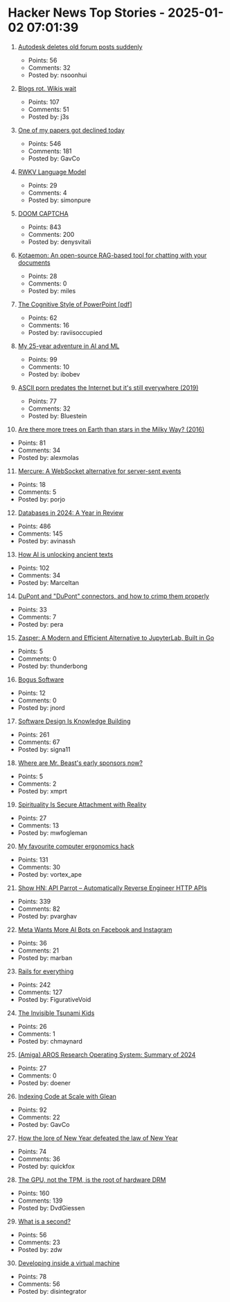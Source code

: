 # Hacker News Top Stories - 2025-01-02 07:01:39

1. [Autodesk deletes old forum posts suddenly](https://forums.autodesk.com/t5/net/regarding-community-content-archiving/td-p/13198106)
   - Points: 56
   - Comments: 32
   - Posted by: nsoonhui

2. [Blogs rot. Wikis wait](https://j3s.sh/thought/blogs-rot-wikis-wait.html)
   - Points: 107
   - Comments: 51
   - Posted by: j3s

3. [One of my papers got declined today](https://mathstodon.xyz/@tao/113721192051328193)
   - Points: 546
   - Comments: 181
   - Posted by: GavCo

4. [RWKV Language Model](https://www.rwkv.com/)
   - Points: 29
   - Comments: 4
   - Posted by: simonpure

5. [DOOM CAPTCHA](https://doom-captcha.vercel.app/)
   - Points: 843
   - Comments: 200
   - Posted by: denysvitali

6. [Kotaemon: An open-source RAG-based tool for chatting with your documents](https://github.com/Cinnamon/kotaemon)
   - Points: 28
   - Comments: 0
   - Posted by: miles

7. [The Cognitive Style of PowerPoint [pdf]](https://www.inf.ed.ac.uk/teaching/courses/pi/2016_2017/phil/tufte-powerpoint.pdf)
   - Points: 62
   - Comments: 16
   - Posted by: raviisoccupied

8. [My 25-year adventure in AI and ML](https://austinhenley.com/blog/25yearsofai.html)
   - Points: 99
   - Comments: 10
   - Posted by: ibobev

9. [ASCII porn predates the Internet but it's still everywhere (2019)](https://www.vice.com/en/article/ascii-pr0n-porn-predates-the-internet-but-its-still-everywhere-rule-34/)
   - Points: 77
   - Comments: 32
   - Posted by: Bluestein

10. [Are there more trees on Earth than stars in the Milky Way? (2016)](https://www.snopes.com/fact-check/trees-stars-milky-way/)
   - Points: 81
   - Comments: 34
   - Posted by: alexmolas

11. [Mercure: A WebSocket alternative for server-sent events](https://github.com/dunglas/mercure)
   - Points: 18
   - Comments: 5
   - Posted by: porjo

12. [Databases in 2024: A Year in Review](https://www.cs.cmu.edu/~pavlo/blog/2025/01/2024-databases-retrospective.html)
   - Points: 486
   - Comments: 145
   - Posted by: avinassh

13. [How AI is unlocking ancient texts](https://www.nature.com/articles/d41586-024-04161-z)
   - Points: 102
   - Comments: 34
   - Posted by: Marceltan

14. [DuPont and "DuPont" connectors, and how to crimp them properly](https://www.mattmillman.com/info/crimpconnectors/dupont-and-dupont-connectors/)
   - Points: 33
   - Comments: 7
   - Posted by: pera

15. [Zasper: A Modern and Efficient Alternative to JupyterLab, Built in Go](https://github.com/zasper-io/zasper)
   - Points: 5
   - Comments: 0
   - Posted by: thunderbong

16. [Bogus Software](https://minesweepergame.com/history/bogus-software.php)
   - Points: 12
   - Comments: 0
   - Posted by: jnord

17. [Software Design Is Knowledge Building](https://olano.dev/blog/software-design-is-knowledge-building/)
   - Points: 261
   - Comments: 67
   - Posted by: signa11

18. [Where are Mr. Beast's early sponsors now?](https://www.preethamrn.com/posts/where-are-mrbeast-sponsors-now)
   - Points: 5
   - Comments: 2
   - Posted by: xmprt

19. [Spirituality Is Secure Attachment with Reality](https://intimatemirror.substack.com/p/spirituality-is-secure-attachment)
   - Points: 27
   - Comments: 13
   - Posted by: mwfogleman

20. [My favourite computer ergonomics hack](https://blog.jacobvosmaer.nl/0036-beeper/)
   - Points: 131
   - Comments: 30
   - Posted by: vortex_ape

21. [Show HN: API Parrot – Automatically Reverse Engineer HTTP APIs](https://apiparrot.com/)
   - Points: 339
   - Comments: 82
   - Posted by: pvarghav

22. [Meta Wants More AI Bots on Facebook and Instagram](https://nymag.com/intelligencer/article/meta-wants-more-ai-bots-on-facebook-and-instagram.html)
   - Points: 36
   - Comments: 21
   - Posted by: marban

23. [Rails for everything](https://literallythevoid.com/blog/rails_for_everything.html)
   - Points: 242
   - Comments: 127
   - Posted by: FigurativeVoid

24. [The Invisible Tsunami Kids](https://robertvanwey.substack.com/p/the-invisible-tsunami-kids)
   - Points: 26
   - Comments: 1
   - Posted by: chmaynard

25. [(Amiga) AROS Research Operating System: Summary of 2024](https://arosnews.github.io/aros-x86-summary-2024/)
   - Points: 27
   - Comments: 0
   - Posted by: doener

26. [Indexing Code at Scale with Glean](https://engineering.fb.com/2024/12/19/developer-tools/glean-open-source-code-indexing/)
   - Points: 92
   - Comments: 22
   - Posted by: GavCo

27. [How the lore of New Year defeated the law of New Year](https://davidallengreen.com/2025/01/how-the-lore-of-new-year-defeated-the-law-of-new-year-how-the-english-state-gave-up-on-insisting-the-new-year-started-on-25-march/)
   - Points: 74
   - Comments: 36
   - Posted by: quickfox

28. [The GPU, not the TPM, is the root of hardware DRM](https://mjg59.dreamwidth.org/70954.html)
   - Points: 160
   - Comments: 139
   - Posted by: DvdGiessen

29. [What is a second?](https://www.johndcook.com/blog/2024/12/29/what-exactly-is-a-second/)
   - Points: 56
   - Comments: 23
   - Posted by: zdw

30. [Developing inside a virtual machine](https://blog.disintegrator.dev/posts/dev-virtual-machine/)
   - Points: 78
   - Comments: 56
   - Posted by: disintegrator

